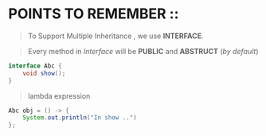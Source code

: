 # **POINTS TO REMEMBER ::**

> To Support Multiple Inheritance , we use **INTERFACE**.

> Every method in *Interface* will be **PUBLIC** and **ABSTRUCT** 
(*by default*)

```java
interface Abc {
    void show();
}
```

> lambda  expression
```java
Abc obj = () -> {
    System.out.println("In show ..")
};
```
